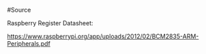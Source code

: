 #Source

Raspberry Register Datasheet:

https://www.raspberrypi.org/app/uploads/2012/02/BCM2835-ARM-Peripherals.pdf
